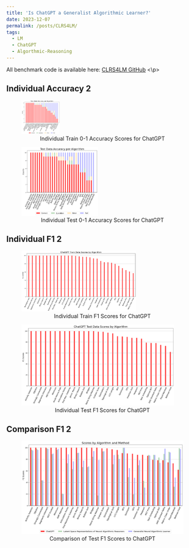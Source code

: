 ```yaml
---
title: 'Is ChatGPT a Generalist Algorithmic Learner?'
date: 2023-12-07
permalink: /posts/CLRS4LM/
tags:
  - LM
  - ChatGPT
  - Algorthmic-Reasoning
---
```

<p>
All benchmark code is available here: <a href="https://github.com/mcleish7/CLRS4LM">CLRS4LM GitHub</a>
<\p>
<h2>Individual Accuracy 2</h2>
<p class="archive__item-excerpt" itemprop="Individual Train 0-1 Accuracy Scores for ChatGPT">
  <figure>
    <img src='/images/CLRS-FIGURES/Train_accuracy_2.png' width="100">
    <figcaption style="text-align: center;">Individual Train 0-1 Accuracy Scores for ChatGPT</figcaption>
  </figure>
</p>
<p class="archive__item-excerpt" itemprop="Individual Test 0-1 Accuracy Scores for ChatGPT">
  <figure>
    <img src='/images/CLRS-FIGURES/Test_accuracy_2.png' width="200" style="text-align: center;">
    <figcaption style="text-align: center;">Individual Test 0-1 Accuracy Scores for ChatGPT</figcaption>
  </figure>
</p>

<h2>Individual F1 2</h2>
<p class="archive__item-excerpt" itemprop="Individual Train F1 Scores for ChatGPT">  
  <figure>
    <img src='/images/CLRS-FIGURES/bar_chart_3_train.png' width="300" style="text-align: center;">
    <figcaption style="text-align: center;">Individual Train F1 Scores for ChatGPT</figcaption>
  </figure>
</p>

<p class="archive__item-excerpt" itemprop="Individual Test F1 Scores for ChatGPT">
  <figure>
    <img src='/images/CLRS-FIGURES/bar_chart_3_test.png' width="400" style="text-align: center;">
    <figcaption style="text-align: center;">Individual Test F1 Scores for ChatGPT</figcaption>
  </figure>
</p>

<h2>Comparison F1 2</h2>
<p class="archive__item-excerpt" itemprop="Comparison of Test F1 Scores to ChatGPT"> 
  <figure>
    <img src='/images/CLRS-FIGURES/Test_compare_F1.png' width="500" style="text-align: center;">
    <figcaption style="text-align: center;">Comparison of Test F1 Scores to ChatGPT</figcaption>
  </figure>
</p>
<!-- <figure>
  <img src="../images/CLRS-FIGURES/Train_accuracy_2.png" alt="Individual Train 0-1 Accuracy Scores for ChatGPT" width="500" style="display: block; margin: 0 auto;">
  <figcaption style="text-align: center;">Individual Train 0-1 Accuracy Scores for ChatGPT</figcaption>
</figure>
![](../images/CLRS-FIGURES/Test_accuracy_2.png)
 <figure>
  <img src="../images/CLRS-FIGURES/Test_accuracy_2.png" alt="Individual Test 0-1 Accuracy Scores for ChatGPT" width="500" style="display: block; margin: 0 auto;">
  <figcaption style="text-align: center;">Individual Test 0-1 Accuracy Scores for ChatGPT</figcaption>
</figure> -->

<!-- # Individual F1 -- added just images 3/
<figure>
  <img src="../images/CLRS-FIGURES/bar_chart_3_test.png" width="500" style="display: block; margin: 0 auto;">
  <figcaption style="text-align: center;">Individual Test F1 Scores for ChatGPT</figcaption>
</figure>
![](images/CLRS-FIGURES/bar_chart_3_train.png)
<figure>
  <img src="../images/CLRS-FIGURES/bar_chart_3_train.png" alt="Individual Train F1 Scores for ChatGPT" width="500" style="display: block; margin: 0 auto;">
  <figcaption style="text-align: center;">Individual Train F1 Scores for ChatGPT</figcaption>
</figure> -->

<!-- # Comparison F1
<figure>
  <img src="../images/CLRS-FIGURES/Test_compare_F1.png" alt="Comparison of Test F1 Scores to ChatGPT" width="500" style="display: block; margin: 0 auto;">
  <figcaption style="text-align: center;">Comparison of Test F1 Scores to ChatGPT</figcaption>
</figure>   -->
